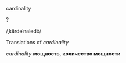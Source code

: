 cardinality

?

/ˌkärdəˈnalədē/

Translations of _cardinality_

_cardinality_
**мощность**, **количество мощности**